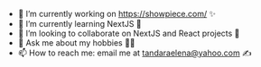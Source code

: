 
- 🔭 I’m currently working on https://showpiece.com/  ✨
- 🌱 I’m currently learning NextJS 📖
- 👯 I’m looking to collaborate on NextJS and React projects 🤠
- 💬 Ask me about my hobbies 🐕‍🦺
- 📫 How to reach me: email me at tandaraelena@yahoo.com ✍️

